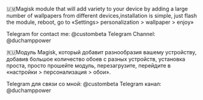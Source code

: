🇺🇲Magisk module that will add variety to your device by adding a large number of wallpapers from different devices,installation is simple, just flash the module, reboot, go to «Settings> personalization > wallpaper > enjoy»

Telegram for contact me: @custombeta
Telegram Channel: @duchamppower

🇷🇺Модуль Magisk, который добавит разнообразия вашему устройству, добавив большое количество обоев с разных устройств, установка проста, просто прошейте модуль, перезагрузите, перейдите в «настройки > персонализация > обои».

Telegram для связи со мной: @custombeta
Telegram канал: @duchamppower

